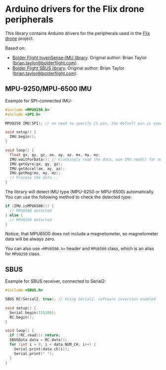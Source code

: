# Arduino drivers for the Flix drone peripherals

This library contains Arduino drivers for the peripherals used in the [Flix drone](https://github.com/okalachev/flix) project.

Based on:

* [Bolder Flight InvenSense-IMU library](https://github.com/bolderflight/invensense-imu). Original author: Brian Taylor (brian.taylor@bolderflight.com).
* [Bolder Flight SBUS library](https://github.com/bolderflight/sbus). Original author: Brian Taylor (brian.taylor@bolderflight.com).

## MPU-9250/MPU-6500 IMU

Example for SPI-connected IMU:

```cpp
#include <MPU9250.h>
#include <SPI.h>

MPU9250 IMU(SPI); // no need to specify CS pin, the default pin is used automatically

void setup() {
  IMU.begin();
}

void loop() {
  float gx, gy, gz, ax, ay, az, mx, my, mz;
  IMU.waitForData(); // blockingly read the data, use IMU.read() for non-blocking read
  IMU.getGyro(gx, gy, gz);
  IMU.getAccel(ax, ay, az);
  IMU.getMag(mx, my, mz);
  // Process the data...
}
```

The library will detect IMU type (MPU-9250 or MPU-6500) automatically. You can use the following method to check the detected type:

```cpp
if (IMU.isMPU6500()) {
  // MPU6500 detected
} else {
  // MPU9250 detected
}
```

Notice, that MPU6500 does not include a magnetometer, so magnetometer data will be always zero.

You can also use `<MPU6500.h>` header and `MPU6500` class, which is an alias for `MPU9250` class.

## SBUS

Example for SBUS receiver, connected to Serial2:

```cpp
#include <SBUS.h>

SBUS RC(Serial2, true); // Using Serial2, software inversion enabled

void setup() {
  Serial.begin(115200);
  RC.begin();
}

void loop() {
  if (!RC.read()) return;
  SBUSData data = RC.data();
  for (int i = 0; i < data.NUM_CH; i++) {
    Serial.print(data.ch[i]);
    Serial.print(" ");
  }
}
```
